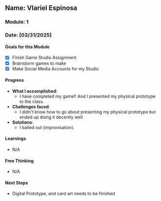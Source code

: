 <!-- Markdown Docs: https://docs.github.com/en/get-started/writing-on-github/getting-started-with-writing-and-formatting-on-github/basic-writing-and-formatting-syntax -->
## Name: Vlariel Espinosa
### Module: 1

<!-- Repeat the below as needed-->
### Date: [03/31/2025]

#### Goals for this Module
- [X] Finish Game Studio Assignment
- [X] Brainstorm games to make
- [X] Make Social Media Accounts for my Studio

#### Progress
- **What I accomplished**:
  - I have completed my game!! And I presented my physical prototype to the class.
- **Challenges faced**:
  - I didn't know how to go about presenting my physical prototype but ended up doing it decently well
- **Solutions**:
  - I balled out (improvisation).

#### Learnings
- N/A

#### Free Thinking
- N/A

#### Next Steps
- Digital Prototype, and card art needs to be finished
